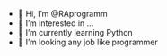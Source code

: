 - 👋 Hi, I’m @RAprogramm
- 👀 I’m interested in ...
- 🌱 I’m currently learning Python
- 💞️ I’m looking any job like programmer


<!---
RAprogramm/RAprogramm is a ✨ special ✨ repository because its `README.md` (this file) appears on your GitHub profile.
You can click the Preview link to take a look at your changes.
--->
